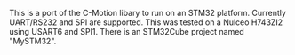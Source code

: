 This is a port of the C-Motion libary to run on an STM32 platform.
Currently UART/RS232 and SPI are supported.
This was tested on a Nulceo H743ZI2 using USART6 and SPI1.
There is an STM32Cube project named "MySTM32".
